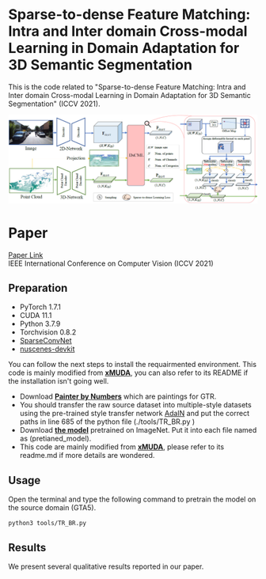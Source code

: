 # Sparse-to-dense Feature Matching: Intra and Inter domain Cross-modal Learning in Domain Adaptation for 3D Semantic Segmentation
This is the code related to "Sparse-to-dense Feature Matching: Intra and Inter domain Cross-modal Learning in Domain Adaptation for 3D Semantic Segmentation" (ICCV 2021).
<p align='center'>
  <img src='DsCML.jpg' width="1000px">
</p>

# Paper
[Paper Link](https://arxiv.org/abs/2107.14724)  
IEEE International Conference on Computer Vision (ICCV 2021)

## Preparation
* PyTorch 1.7.1
* CUDA 11.1
* Python 3.7.9
* Torchvision 0.8.2
* [SparseConvNet](https://github.com/facebookresearch/SparseConvNet)
* [nuscenes-devkit](https://github.com/nutonomy/nuscenes-devkit)

You can follow the next steps to install the requairmented environment. This code is mainly modified from [**xMUDA**](https://github.com/valeoai/xmuda), you can also refer to its README if the installation isn't going well.
* Download [**Painter by Numbers**](https://www.kaggle.com/c/painter-by-numbers/) which are paintings for GTR.
* You should transfer the raw source dataset into multiple-style datasets using the pre-trained style transfer network [AdaIN](https://github.com/xunhuang1995/AdaIN-style) and put the correct paths in line 685 of the python file (./tools/TR_BR.py )
* Download [**the model**](http://vllab.ucmerced.edu/ytsai/CVPR18/DeepLab_resnet_pretrained_init-f81d91e8.pth) pretrained on ImageNet. Put it into each file named as  (pretianed_model).
* This code are mainly modified from [**xMUDA**](https://github.com/valeoai/xmuda), please refer to its readme.md if more details are wondered.

## Usage

Open the terminal and type the following command to pretrain the model on the source domain (GTA5).
```
python3 tools/TR_BR.py
```

## Results
We present several qualitative results reported in our paper.




